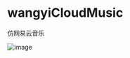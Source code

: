 # wangyiCloudMusic
仿网易云音乐
<p> <img src="https://i.ibb.co/mSRcBSB/image.png" alt="image" border="0" /></a></p>

